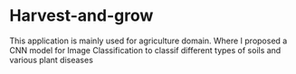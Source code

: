 # Harvest-and-grow

This application is mainly used for agriculture domain. Where I proposed a CNN model for Image Classification to classif different types of soils and various plant diseases

